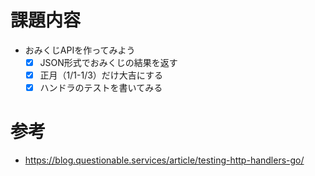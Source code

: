 # 課題内容
- おみくじAPIを作ってみよう
    - [x] JSON形式でおみくじの結果を返す
    - [x] 正月（1/1-1/3）だけ大吉にする
    - [x] ハンドラのテストを書いてみる

# 参考
- https://blog.questionable.services/article/testing-http-handlers-go/